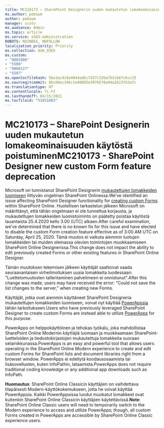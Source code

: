 ```yaml
---
title: MC210173 – SharePoint Designerin uuden mukautetun lomakeominaisuuden käytöstä poistuminen
ms.author: pebaum
author: pebaum
manager: scotv
ms.audience: Admin
ms.topic: article
ms.service: o365-administration
ROBOTS: NOINDEX, NOFOLLOW
localization_priority: Priority
ms.collection: Adm_O365
ms.custom:
- "9002886"
- "5508"
- "9000127"
- "5507"
ms.openlocfilehash: 5be1ac4c8a4044adbc7d37c32ba7b3cb67c6cc25
ms.sourcegitcommit: 8bc60ec34bc1e40685e3976576e04a2623f63a7c
ms.translationtype: HT
ms.contentlocale: fi-FI
ms.lasthandoff: 04/15/2021
ms.locfileid: "51831803"
---
```

# <a name="mc210173---sharepoint-designer-new-custom-form-feature-deprecation"></a><span data-ttu-id="57a2f-102">MC210173 – SharePoint Designerin uuden mukautetun lomakeominaisuuden käytöstä poistuminen</span><span class="sxs-lookup"><span data-stu-id="57a2f-102">MC210173 - SharePoint Designer new custom Form feature deprecation</span></span>

<span data-ttu-id="57a2f-103">Microsoft on tunnistanut SharePoint Designerin [mukautettujen lomakkeiden luomiseen](https://support.microsoft.com/en-us/office/create-a-custom-list-form-using-sharepoint-designer-917d8fdb-ee00-4441-adb3-a94612d1d105?ui=en-us&rs=en-us&ad=us#bm2) liittyvän ongelman SharePoint Onlinessa.</span><span class="sxs-lookup"><span data-stu-id="57a2f-103">We’ve identified an issue affecting SharePoint Designer functionality for [creating custom Forms](https://support.microsoft.com/en-us/office/create-a-custom-list-form-using-sharepoint-designer-917d8fdb-ee00-4441-adb3-a94612d1d105?ui=en-us&rs=en-us&ad=us#bm2) within SharePoint Online.</span></span> <span data-ttu-id="57a2f-104">Huolellisen tarkastelun jälkeen Microsoft on määrittänyt, että tähän ongelmaan ei ole tunnettua korjausta, ja mukautettujen lomakkeiden luomistoiminto on päätetty poistaa käytöstä lauantaista 25.4.2020 kello 3.00 (UTC) alkaen.</span><span class="sxs-lookup"><span data-stu-id="57a2f-104">After careful examination, we’ve determined that there is no known fix for this issue and have elected to disable the custom Form creation feature effective as of 3:00 AM UTC on Saturday, April 25, 2020.</span></span> <span data-ttu-id="57a2f-105">Tämä muutos ei vaikuta aiemmin luotujen lomakkeiden tai muiden olemassa olevien toimintojen muokkaamiseen SharePoint Online Designerissa.</span><span class="sxs-lookup"><span data-stu-id="57a2f-105">This change does not impact the ability to edit previously created Forms or other existing features in SharePoint Online Designer.</span></span>

<span data-ttu-id="57a2f-106">Tämän muutoksen tekemisen jälkeen käyttäjät saattoivat saada seuraavanlaisen virheilmoituksen uusia lomakkeita luodessaan: "Luettelomuutosten tallentaminen palvelimeen ei onnistunut".</span><span class="sxs-lookup"><span data-stu-id="57a2f-106">After this change was made, users may have received the error: "Could not save the list changes to the server," when creating new Forms.</span></span>

<span data-ttu-id="57a2f-107">Käyttäjät, jotka ovat aiemmin käyttäneet SharePoint Designeria mukautettujen lomakkeiden luomiseen, voivat nyt käyttää [PowerAppsia](https://docs.microsoft.com/powerapps/maker/canvas-apps/customize-list-form) tähän tarkoitukseen.</span><span class="sxs-lookup"><span data-stu-id="57a2f-107">Users who have previously leveraged SharePoint Designer to create custom Forms are instead able to utilize [PowerApps](https://docs.microsoft.com/powerapps/maker/canvas-apps/customize-list-form) for this purpose.</span></span>

<span data-ttu-id="57a2f-108">PowerApps on helppokäyttöinen ja tehokas työkalu, joka mahdollistaa SharePoint Online Modernin käyttäjiä luomaan ja muokkaamaan SharePoint-luetteloiden ja tiedostokirjastojen mukautettuja lomakkeita suoraan selainikkunassa.</span><span class="sxs-lookup"><span data-stu-id="57a2f-108">PowerApps is an easy and powerful tool that allows users operating in the SharePoint Online Modern experience to create and edit custom Forms for SharePoint lists and document libraries right from a browser window.</span></span> <span data-ttu-id="57a2f-109">PowerApps ei edellytä koodausosaamista tai lisäsovellusten, kuten InfoPathin, lataamista.</span><span class="sxs-lookup"><span data-stu-id="57a2f-109">PowerApps does not require traditional coding knowledge or any additional app downloads such as InfoPath.</span></span>

<span data-ttu-id="57a2f-110">**Huomautus**: SharePoint Online Classicin käyttäjien on vaihdettava tilapäisesti Modern-käyttökokemukseen, jotta he voivat käyttää PowerAppsia. Kaikki PowerAppsissa luodut muokatut lomakkeet ovat kuitenkin SharePoint Online Classicin käyttäjien käytettävissä.</span><span class="sxs-lookup"><span data-stu-id="57a2f-110">**Note**: SharePoint Online Classic users will need to temporarily switch to the Modern experience to access and utilize PowerApps; though, all custom Forms created in PowerApps are accessible by SharePoint Online Classic experience users.</span></span>
